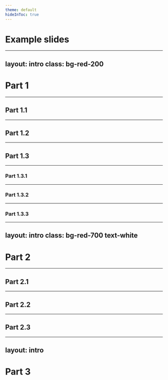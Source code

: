 ```yaml
---
theme: default
hideInToc: true
---
```


# Example slides

---
layout: intro
class: bg-red-200
---

# Part 1

---

## Part 1.1 <img alt="" src="https://sli.dev/logo-title.png" class="inline h-1em" />

---

## Part 1.2

---

## Part 1.3

---

### Part 1.3.1

---

### Part 1.3.2

---

### Part 1.3.3

---
layout: intro
class: bg-red-700 text-white
---

# Part 2

---

## Part 2.1

---

## Part 2.2

---

## Part 2.3

---
layout: intro
---

# Part 3
